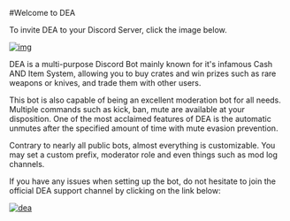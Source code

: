 #Welcome to DEA

To invite DEA to your Discord Server, click the image below.

[![img][img]](https://discordapp.com/oauth2/authorize?client_id=290823959669374987&scope=bot&permissions=410119182)

DEA is a multi-purpose Discord Bot mainly known for it's infamous Cash AND Item System, allowing you to buy crates and win prizes such as rare weapons or knives, and trade them with other users. 

This bot is also capable of being an excellent moderation bot for all needs. Multiple commands such as kick, ban, mute are available at your disposition. One of the most acclaimed features of DEA is the automatic unmutes after the specified amount of time with mute evasion prevention. 

Contrary to nearly all public bots, almost everything is customizable. You may set a custom prefix, moderator role and even things such as mod log channels.

If you have any issues when setting up the bot, do not hesitate to join the official DEA support channel by clicking on the link below:

[![dea][dea]](https://discord.gg/gvyma7H)

[img]: https://cdn.discordapp.com/attachments/202743183774318593/210580315381563392/discord.png
[dea]: http://i.imgur.com/ejsCJwI.jpg
